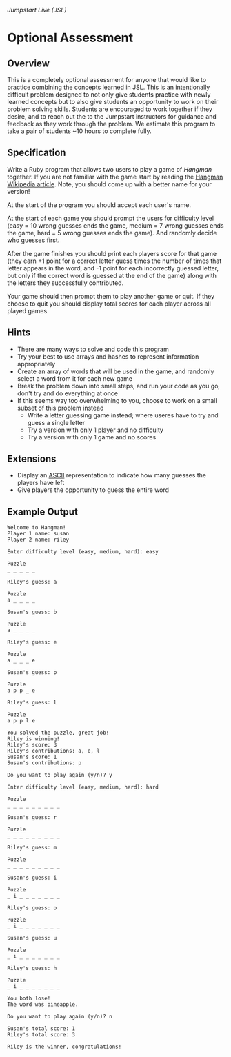 _Jumpstart Live (JSL)_

# Optional Assessment

## Overview
This is a completely optional assessment for anyone that would like to practice combining the concepts learned in JSL. This is an intentionally difficult problem designed to not only give students practice with newly learned concepts but to also give students an opportunity to work on their problem solving skills. Students are encouraged to work together if they desire, and to reach out the to the Jumpstart instructors for guidance and feedback as they work through the problem. We estimate this program to take a pair of students ~10 hours to complete fully.

## Specification
Write a Ruby program that allows two users to play a game of _Hangman_ together. If you are not familiar with the game start by reading the [Hangman Wikipedia article](https://en.wikipedia.org/wiki/Hangman_(game)). Note, you should come up with a better name for your version!

At the start of the program you should accept each user's name.

At the start of each game you should prompt the users for difficulty level (easy = 10 wrong guesses ends the game, medium = 7 wrong guesses ends the game, hard = 5 wrong guesses ends the game). And randomly decide who guesses first.

After the game finishes you should print each players score for that game (they earn +1 point for a correct letter guess times the number of times that letter appears in the word, and -1 point for each incorrectly guessed letter, but only if the correct word is guessed at the end of the game) along with the letters they successfully contributed.

Your game should then prompt them to play another game or quit. If they choose to quit you should display total scores for each player across all played games.

## Hints
* There are many ways to solve and code this program
* Try your best to use arrays and hashes to represent information appropriately
* Create an array of words that will be used in the game, and randomly select a word from it for each new game
* Break the problem down into small steps, and run your code as you go, don't try and do everything at once
* If this seems way too overwhelming to you, choose to work on a small subset of this problem instead
  * Write a letter guessing game instead; where useres have to try and guess a single letter
  * Try a version with only 1 player and no difficulty
  * Try a version with only 1 game and no scores

## Extensions
* Display an [ASCII](https://en.wikipedia.org/wiki/ASCII) representation to indicate how many guesses the players have left
* Give players the opportunity to guess the entire word

## Example Output

```
Welcome to Hangman!
Player 1 name: susan
Player 2 name: riley

Enter difficulty level (easy, medium, hard): easy

Puzzle
_ _ _ _ _

Riley's guess: a

Puzzle
a _ _ _ _

Susan's guess: b

Puzzle
a _ _ _ _

Riley's guess: e

Puzzle
a _ _ _ e

Susan's guess: p

Puzzle
a p p _ e

Riley's guess: l

Puzzle
a p p l e

You solved the puzzle, great job!
Riley is winning!
Riley's score: 3
Riley's contributions: a, e, l
Susan's score: 1
Susan's contributions: p

Do you want to play again (y/n)? y

Enter difficulty level (easy, medium, hard): hard

Puzzle
_ _ _ _ _ _ _ _ _

Susan's guess: r

Puzzle
_ _ _ _ _ _ _ _ _

Riley's guess: m

Puzzle
_ _ _ _ _ _ _ _ _

Susan's guess: i

Puzzle
_ i _ _ _ _ _ _ _

Riley's guess: o

Puzzle
_ i _ _ _ _ _ _ _

Susan's guess: u

Puzzle
_ i _ _ _ _ _ _ _

Riley's guess: h

Puzzle
_ i _ _ _ _ _ _ _

You both lose!
The word was pineapple.

Do you want to play again (y/n)? n

Susan's total score: 1
Riley's total score: 3

Riley is the winner, congratulations!
```
